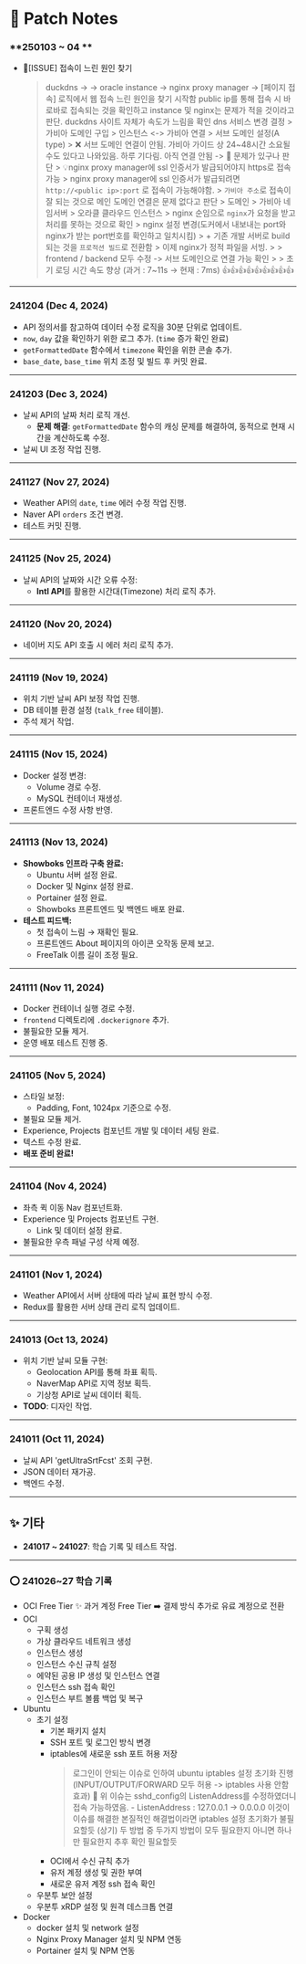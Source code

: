 
# 📜 Patch Notes

### **250103 ~ 04 **
- 🤔[ISSUE] 접속이 느린 원인 찾기
  > duckdns -> <public ip> -> oracle instance -> nginx proxy manager -> [페이지 접속] 로직에서 웹 접속 느린 원인을 찾기 시작함
  > public ip를 통해 접속 시 바로바로 접속되는 것을 확인하고 instance 및 nginx는 문제가 적을 것이라고 판단.
  > duckdns 사이트 자체가 속도가 느림을 확인
  > dns 서비스 변경 결정
  > 	> 가비아 도메인 구입
  > 	> 인스턴스 <-> 가비아 연결
  > 	> 서브 도메인 설정(A type)
  > 	> ❌ 서브 도메인 연결이 안됨. 가비아 가이드 상 24~48시간 소요될 수도 있다고 나와있음. 하루 기다림. 아직 연결 안됨 -> 🤔 문제가 있구나 판단
  > 	> 💡nginx proxy manager에 ssl 인증서가 발급되어야지 https로 접속가능
  > 	> nginx proxy manager에 ssl 인증서가 발급되려면 `http://<public ip>:port` 로 접속이 가능해야함.
  > 	> `가비아 주소`로 접속이 잘 되는 것으로 메인 도메인 연결은 문제 없다고 판단
  > 	> 도메인 > 가비아 네임서버 > 오라클 클라우드 인스턴스 > nginx 순임으로 `nginx`가 요청을 받고 처리를 못하는 것으로 확인
  > 	> nginx 설정 변경(도커에서 내보내는 port와 nginx가 받는 port번호를 확인하고 일치시킴)
  > 	> + 기존 개발 서버로 build되는 것을 `프로적션 빌드`로 전환함 > 이제 nginx가 정적 파일을 서빙.
  > 	>	> frontend / backend 모두 수정 -> 서브 도메인으로 연결 가능 확인
  > 	>	> 초기 로딩 시간 속도 향상 (과거 : 7~11s -> 현재 : 7ms) 👍👍👍👍👍👍👍👍👍

---

### **241204 (Dec 4, 2024)**
- API 정의서를 참고하여 데이터 수정 로직을 30분 단위로 업데이트.
- `now`, `day` 값을 확인하기 위한 로그 추가. (`time` 증가 확인 완료)
- `getFormattedDate` 함수에서 `timezone` 확인을 위한 콘솔 추가.
- `base_date`, `base_time` 위치 조정 및 빌드 후 커밋 완료.

---

### **241203 (Dec 3, 2024)**
- 날씨 API의 날짜 처리 로직 개선.
  - **문제 해결**: `getFormattedDate` 함수의 캐싱 문제를 해결하여, 동적으로 현재 시간을 계산하도록 수정.
- 날씨 UI 조정 작업 진행.

---

### **241127 (Nov 27, 2024)**
- Weather API의 `date`, `time` 에러 수정 작업 진행.
- Naver API `orders` 조건 변경.
- 테스트 커밋 진행.

---

### **241125 (Nov 25, 2024)**
- 날씨 API의 날짜와 시간 오류 수정:
  - **Intl API**를 활용한 시간대(Timezone) 처리 로직 추가.

---

### **241120 (Nov 20, 2024)**
- 네이버 지도 API 호출 시 에러 처리 로직 추가.

---

### **241119 (Nov 19, 2024)**
- 위치 기반 날씨 API 보정 작업 진행.
- DB 테이블 환경 설정 (`talk_free` 테이블).
- 주석 제거 작업.

---

### **241115 (Nov 15, 2024)**
- Docker 설정 변경:
  - Volume 경로 수정.
  - MySQL 컨테이너 재생성.
- 프론트엔드 수정 사항 반영.

---

### **241113 (Nov 13, 2024)**
- **Showboks 인프라 구축 완료:**
  - Ubuntu 서버 설정 완료.
  - Docker 및 Nginx 설정 완료.
  - Portainer 설정 완료.
  - Showboks 프론트엔드 및 백엔드 배포 완료.
- **테스트 피드백:**
  - 첫 접속이 느림 → 재확인 필요.
  - 프론트엔드 About 페이지의 아이콘 오작동 문제 보고.
  - FreeTalk 이름 길이 조정 필요.

---

### **241111 (Nov 11, 2024)**
- Docker 컨테이너 실행 경로 수정.
- `frontend` 디렉토리에 `.dockerignore` 추가.
- 불필요한 모듈 제거.
- 운영 배포 테스트 진행 중.

---

### **241105 (Nov 5, 2024)**
- 스타일 보정:
  - Padding, Font, 1024px 기준으로 수정.
- 불필요 모듈 제거.
- Experience, Projects 컴포넌트 개발 및 데이터 세팅 완료.
- 텍스트 수정 완료.  
- **배포 준비 완료!**

---

### **241104 (Nov 4, 2024)**
- 좌측 퀵 이동 Nav 컴포넌트화.
- Experience 및 Projects 컴포넌트 구현.
  - Link 및 데이터 설정 완료.
- 불필요한 우측 패널 구성 삭제 예정.

---

### **241101 (Nov 1, 2024)**
- Weather API에서 서버 상태에 따라 날씨 표현 방식 수정.
- Redux를 활용한 서버 상태 관리 로직 업데이트.

---

### **241013 (Oct 13, 2024)**
- 위치 기반 날씨 모듈 구현:
  - Geolocation API를 통해 좌표 획득.
  - NaverMap API로 지역 정보 획득.
  - 기상청 API로 날씨 데이터 획득.
- **TODO**: 디자인 작업.

---

### **241011 (Oct 11, 2024)**
- 날씨 API 'getUltraSrtFcst' 조회 구현.
- JSON 데이터 재가공.
- 백엔드 수정.

---

## ✨ 기타
- **241017 ~ 241027**: 학습 기록 및 테스트 작업.

---


### ⭕ 241026~27 학습 기록
- OCI Free Tier 
	✨ 과거 계정 Free Tier ➡️ 결제 방식 추가로 유료 계정으로 전환
- OCI 
	- 구획 생성
	- 가상 클라우드 네트워크 생성
	- 인스턴스 생성
	- 인스턴스 수신 규칙 설정
	- 에약된 공용 IP 생성 및 인스턴스 연결
	- 인스턴스 ssh 접속 확인
	- 인스턴스 부트 볼륨 백업 및 복구
- Ubuntu
	- 초기 설정
		- 기본 패키지 설치
		- SSH 포트 및 로그인 방식 변경
		- iptables에 새로운 ssh 포트 허용 저장
			> 로그인이 안되는 이슈로 인하여 ubuntu iptables 설정 초기화 진행(INPUT/OUTPUT/FORWARD 모두 허용 -> iptables 사용 안함 효과)
			🤔 위 이슈는 sshd_config의 ListenAddress를 수정하였더니 접속 가능하였음.
				- ListenAddress : 127.0.0.1 -> 0.0.0.0
				이것이 이슈를 해결한 본질적인 해결법이라면 iptables 설정 초기화가 불필요할듯
				(상기) 두 방법 중 두가지 방법이 모두 필요한지 아니면 하나만 필요한지 추후 확인 필요할듯
		- OCI에서 수신 규칙 추가
		- 유저 계정 생성 및 권한 부여
		- 새로운 유저 계정 ssh 접속 확인
	- 우분투 보안 설정
	- 우분투 xRDP 설정 및 원격 데스크톱 연결
- Docker
	- docker 설치 및 network 설정
	- Nginx Proxy Manager 설치 및 NPM 연동
	- Portainer 설치 및 NPM 연동
